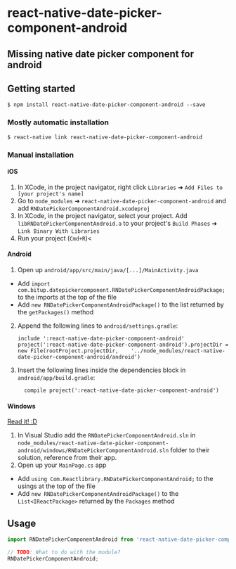 
# react-native-date-picker-component-android

## Missing native date picker component for android

## Getting started

`$ npm install react-native-date-picker-component-android --save`

### Mostly automatic installation

`$ react-native link react-native-date-picker-component-android`

### Manual installation


#### iOS

1. In XCode, in the project navigator, right click `Libraries` ➜ `Add Files to [your project's name]`
2. Go to `node_modules` ➜ `react-native-date-picker-component-android` and add `RNDatePickerComponentAndroid.xcodeproj`
3. In XCode, in the project navigator, select your project. Add `libRNDatePickerComponentAndroid.a` to your project's `Build Phases` ➜ `Link Binary With Libraries`
4. Run your project (`Cmd+R`)<

#### Android

1. Open up `android/app/src/main/java/[...]/MainActivity.java`
  - Add `import com.bitup.datepickercomponent.RNDatePickerComponentAndroidPackage;` to the imports at the top of the file
  - Add `new RNDatePickerComponentAndroidPackage()` to the list returned by the `getPackages()` method
2. Append the following lines to `android/settings.gradle`:
  	```
  	include ':react-native-date-picker-component-android'
  	project(':react-native-date-picker-component-android').projectDir = new File(rootProject.projectDir, 	'../node_modules/react-native-date-picker-component-android/android')
  	```
3. Insert the following lines inside the dependencies block in `android/app/build.gradle`:
  	```
      compile project(':react-native-date-picker-component-android')
  	```

#### Windows
[Read it! :D](https://github.com/ReactWindows/react-native)

1. In Visual Studio add the `RNDatePickerComponentAndroid.sln` in `node_modules/react-native-date-picker-component-android/windows/RNDatePickerComponentAndroid.sln` folder to their solution, reference from their app.
2. Open up your `MainPage.cs` app
  - Add `using Com.Reactlibrary.RNDatePickerComponentAndroid;` to the usings at the top of the file
  - Add `new RNDatePickerComponentAndroidPackage()` to the `List<IReactPackage>` returned by the `Packages` method


## Usage
```javascript
import RNDatePickerComponentAndroid from 'react-native-date-picker-component-android';

// TODO: What to do with the module?
RNDatePickerComponentAndroid;
```
  